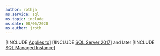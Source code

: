 ```yaml
---
author: rothja
ms.service: sql
ms.topic: include
ms.date: 08/06/2020
ms.author: jroth
---
```


[!INCLUDE [Applies to](../../includes/applies-md.md)] [!INCLUDE [SQL Server 2017](_ss2017.md)] and later [!INCLUDE [SQL Managed Instance](../../includes/applies-to-version/_asdbmi.md)]
